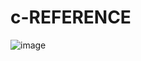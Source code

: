 # c-REFERENCE
![image](https://user-images.githubusercontent.com/73265655/177202952-a0f7d7c3-dbdf-4fa8-8dd8-0dd759cf3224.png)
